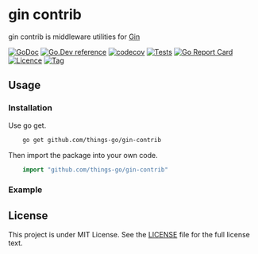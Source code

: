 # gin contrib

gin contrib is middleware utilities for [Gin](https://github.com/gin-gonic/gin)  

[![GoDoc](https://godoc.org/github.com/things-go/gin-contrib?status.svg)](https://godoc.org/github.com/things-go/gin-contrib)
[![Go.Dev reference](https://img.shields.io/badge/go.dev-reference-blue?logo=go&logoColor=white)](https://pkg.go.dev/github.com/things-go/gin-contrib?tab=doc)
[![codecov](https://codecov.io/gh/things-go/gin-contrib/branch/main/graph/badge.svg?token=b5sf1VdK57)](https://codecov.io/gh/things-go/gin-contrib)
[![Tests](https://github.com/things-go/gin-contrib/actions/workflows/ci.yml/badge.svg?branch=main)](https://github.com/things-go/gin-contrib/actions/workflows/ci.yml)
[![Go Report Card](https://goreportcard.com/badge/github.com/things-go/gin-contrib)](https://goreportcard.com/report/github.com/things-go/gin-contrib)
[![Licence](https://img.shields.io/github/license/things-go/gin-contrib)](https://raw.githubusercontent.com/things-go/gin-contrib/master/LICENSE)
[![Tag](https://img.shields.io/github/v/tag/things-go/gin-contrib)](https://github.com/things-go/gin-contrib/tags)

## Usage

### Installation

Use go get.

```bash
    go get github.com/things-go/gin-contrib
```

Then import the package into your own code.

```go
    import "github.com/things-go/gin-contrib"
```

### Example

## License

This project is under MIT License. See the [LICENSE](LICENSE) file for the full license text.
